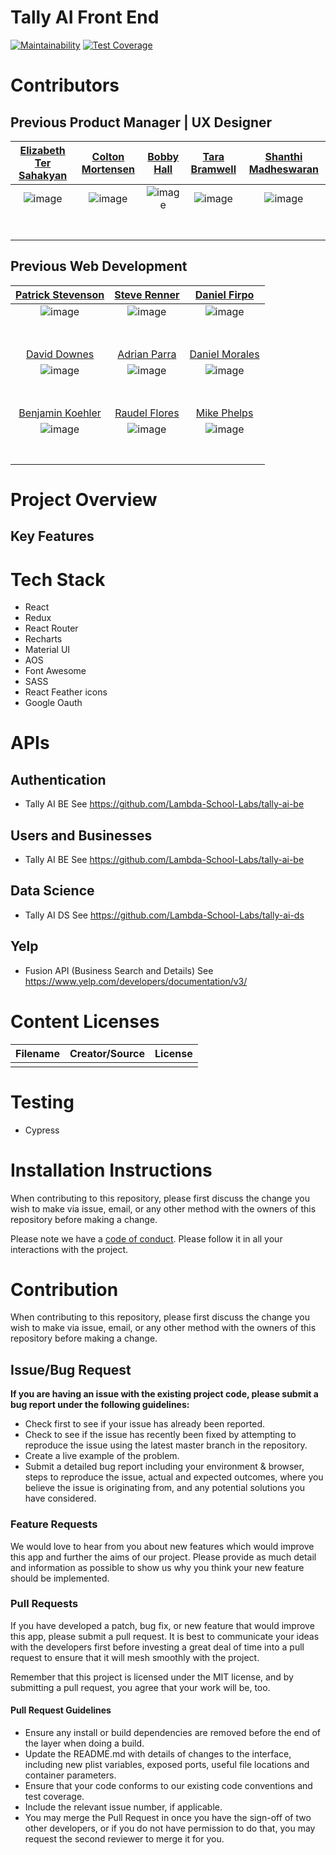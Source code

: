 # Tally AI Front End


[![Maintainability](https://api.codeclimate.com/v1/badges/ada3eb0df9c150bd05c4/maintainability)](https://codeclimate.com/github/Lambda-School-Labs/tally-ai-fe/maintainability)
[![Test Coverage](https://api.codeclimate.com/v1/badges/ada3eb0df9c150bd05c4/test_coverage)](https://codeclimate.com/github/Lambda-School-Labs/tally-ai-fe/test_coverage)


#  Contributors


## Previous Product Manager | UX Designer

|                                                   [Elizabeth Ter Sahakyan](https://github.com/elizabethts)                                                  |                                                     [Colton Mortensen](https://medium.com/@colton.j.mortensen)                                                    |                                                               [Bobby Hall](https://github.com/bobbyhalljr)                                                               |                                                   [Tara Bramwell](www.linkedin.com/in/tara-bramwell)                                                  |                                                [Shanthi Madheswaran](https://www.linkedin.com/in/shanthi-madheswaran/)                                               |
|:-----------------------------------------------------------------------------------------------------------------------------------------------------------:|:-----------------------------------------------------------------------------------------------------------------------------------------------------------------:|:------------------------------------------------------------------------------------------------------------------------------------------------------------------------:|:-----------------------------------------------------------------------------------------------------------------------------------------------------:|:--------------------------------------------------------------------------------------------------------------------------------------------------------------------:|
|                        ![image](https://user-images.githubusercontent.com/22450879/90312061-50d87a80-deb6-11ea-9c70-f94871a4faec.png)                       |                           ![image](https://user-images.githubusercontent.com/22450879/90312068-5f269680-deb6-11ea-8f70-aeeb5656a04e.png)                          |                              ![image](https://user-images.githubusercontent.com/22450879/90312076-6f3e7600-deb6-11ea-8775-c5f6ee319d2e.png)                              |                     ![image](https://user-images.githubusercontent.com/22450879/90312301-36070580-deb8-11ea-82e7-902ecaedba3a.png)                    |                            ![image](https://user-images.githubusercontent.com/22450879/90312377-d2310c80-deb8-11ea-8087-2410ac978ccc.png)                            |
|      [ <img src="https://github.com/favicon.ico" width="15"> ](https://github.com/elizabethts)     |     [ <img src="https://github.com/favicon.ico" width="15"> ](https://medium.com/@colton.j.mortensen)    |            [ <img src="https://github.com/favicon.ico" width="15"> ](https://github.com/bobbyhalljr)            |                                                                                                                                                       |                                                                                                                                                                      |
| [ <img src="https://static.licdn.com/sc/h/al2o9zrvru7aqj8e1x2rzsrca" width="15"> ](https://www.linkedin.com/in/elizabethts) |  [ <img src="https://static.licdn.com/sc/h/al2o9zrvru7aqj8e1x2rzsrca" width="15"> ](https://www.linkedin.com/in/colton-mortensen/) | [  <img src="https://static.licdn.com/sc/h/al2o9zrvru7aqj8e1x2rzsrca" width="15">  ](https://www.linkedin.com/in/bobby-hall-jr-339091143/) | [ <img src="https://static.licdn.com/sc/h/al2o9zrvru7aqj8e1x2rzsrca" width="15"> ](www.linkedin.com/in/tara-bramwell) | [ <img src="https://static.licdn.com/sc/h/al2o9zrvru7aqj8e1x2rzsrca" width="15"> ](https://www.linkedin.com/in/shanthi-madheswaran/) |

## Previous Web Development 

|                                                          [Patrick Stevenson](http://github.com/patjonstevenson)                                                         	|                                                         [Steve Renner](http://github.com/steverenner1)                                                        	|                                                              [Daniel Firpo](https://github.com/Turtled)                                                             	|
|:-----------------------------------------------------------------------------------------------------------------------------------------------------------------------:	|:-------------------------------------------------------------------------------------------------------------------------------------------------------------:	|:-------------------------------------------------------------------------------------------------------------------------------------------------------------------:	|
|                              ![image](https://user-images.githubusercontent.com/22450879/90315017-d6ffbb80-decc-11ea-8291-515ab560a8e4.png)                             	|                         ![image](https://user-images.githubusercontent.com/22450879/90315023-e54dd780-decc-11ea-892c-db9f13e1af5c.png)                        	|                            ![image](https://user-images.githubusercontent.com/22450879/90315033-f3035d00-decc-11ea-826b-e92c7e1f899c.png)                           	|
|          [ <img src="https://github.com/favicon.ico" width="15">](http://github.com/patjonstevenson)          	|       [ <img src="https://github.com/favicon.ico" width="15"> ](http://github.com/steverenner1)      	|            [ <img src="https://github.com/favicon.ico" width="15">](https://github.com/Turtled)           	|
|        [ <img src="https://static.licdn.com/sc/h/al2o9zrvru7aqj8e1x2rzsrca" width="15">  ](http://linkedin.com/in/patjstevenson/)        	|  [ <img src="https://static.licdn.com/sc/h/al2o9zrvru7aqj8e1x2rzsrca" width="15">  ](http://www.linkedin.com/in/steverenner1)  	|    [ <img src="https://static.licdn.com/sc/h/al2o9zrvru7aqj8e1x2rzsrca" width="15">  ](https://www.linkedin.com/in/daniel-firpo/)    	|
|                                                                 [David Downes](http://github.com/Gatrrr)                                                                	|                                                        [Adrian Parra](https://github.com/adrianbparra)                                                        	|                                                            [Daniel Morales](https://github.com/PrinceD96)                                                           	|
|                              ![image](https://user-images.githubusercontent.com/22450879/90315040-0282a600-decd-11ea-8e62-3d7d806788a0.png)                             	|                         ![image](https://user-images.githubusercontent.com/22450879/90435775-58e61500-e084-11ea-9e1c-69d8e5740780.png)                        	|                            ![image](https://user-images.githubusercontent.com/22450879/90436080-ed507780-e084-11ea-8719-f15acadfcb69.png)                           	|
|              [ <img src="https://github.com/favicon.ico" width="15">](https://github.com/Gatrrr)              	|      [ <img src="https://github.com/favicon.ico" width="15"> ](https://github.com/adrianbparra)      	|          [ <img src="https://github.com/favicon.ico" width="15">](https://github.com/PrinceD96 )          	|
| [ <img src="https://static.licdn.com/sc/h/al2o9zrvru7aqj8e1x2rzsrca" width="15">  ](https://www.linkedin.com/in/david-downes-a71216194/) 	| [ <img src="https://static.licdn.com/sc/h/al2o9zrvru7aqj8e1x2rzsrca" width="15">  ](https://www.linkedin.com/in/adrian-parra/) 	|  [ <img src="https://static.licdn.com/sc/h/al2o9zrvru7aqj8e1x2rzsrca" width="15">  ](https://www.linkedin.com/in/daniel-morales-s96) 	|
|                                                           [Benjamin Koehler](https://github.com/bkoehler2016)                                                           	|                                                          [Raudel Flores](https://github.com/raudelf)                                                          	|                                                            [Mike Phelps](https://github.com/mphelps1978)                                                            	|
|                              ![image](https://user-images.githubusercontent.com/22450879/90436985-6ef4d500-e086-11ea-95a1-89d0a8b2bb43.png)                             	|                         ![image](https://user-images.githubusercontent.com/22450879/90458662-dbd29400-e0b3-11ea-8936-814b7c9621d3.png)                        	|                            ![image](https://user-images.githubusercontent.com/22450879/90459236-93b47100-e0b5-11ea-9136-961a42e9325d.png)                           	|
|           [ <img src="https://github.com/favicon.ico" width="15"> ](https://github.com/bkoehler2016)           	|         [ <img src="https://github.com/favicon.ico" width="15"> ](https://github.com/raudelf)        	|          [ <img src="https://github.com/favicon.ico" width="15"> ](https://github.com/mphelps1978)         	|
|       [ <img src="https://static.licdn.com/sc/h/al2o9zrvru7aqj8e1x2rzsrca" width="15"> ](https://www.linkedin.com/in/ben-koehler/)      	|    [ <img src="https://static.licdn.com/sc/h/al2o9zrvru7aqj8e1x2rzsrca" width="15">  ](https://www.linkedin.com/in/raudelf)    	| [ <img src="https://static.licdn.com/sc/h/al2o9zrvru7aqj8e1x2rzsrca" width="15">  ](https://www.linkedin.com/in/michael-phelps1978/) 	|



# Project Overview

## Key Features

# Tech Stack
- React
- Redux
- React Router
- Recharts
- Material UI
- AOS
- Font Awesome
- SASS
- React Feather icons
- Google Oauth

# APIs
## Authentication
- Tally AI BE
See https://github.com/Lambda-School-Labs/tally-ai-be

## Users and Businesses
- Tally AI BE
See https://github.com/Lambda-School-Labs/tally-ai-be

## Data Science
- Tally AI DS
See https://github.com/Lambda-School-Labs/tally-ai-ds


## Yelp
- Fusion API (Business Search and Details)
See https://www.yelp.com/developers/documentation/v3/


# Content Licenses

| Filename | Creator/Source | License |
| -------- | -------------- | ------- |
||||

# Testing
- Cypress

# Installation Instructions

When contributing to this repository, please first discuss the change you wish to make via issue, email, or any other method with the owners of this repository before making a change.

Please note we have a [code of conduct](./CODE_OF_CONDUCT.md). Please follow it in all your interactions with the project.

# Contribution
When contributing to this repository, please first discuss the change you wish to make via issue, email, or any other method with the owners of this repository before making a change.


## Issue/Bug Request

 **If you are having an issue with the existing project code, please submit a bug report under the following guidelines:**
 - Check first to see if your issue has already been reported.
 - Check to see if the issue has recently been fixed by attempting to reproduce the issue using the latest master branch in the repository.
 - Create a live example of the problem.
 - Submit a detailed bug report including your environment & browser, steps to reproduce the issue, actual and expected outcomes,  where you believe the issue is originating from, and any potential solutions you have considered.

### Feature Requests

We would love to hear from you about new features which would improve this app and further the aims of our project. Please provide as much detail and information as possible to show us why you think your new feature should be implemented.

### Pull Requests

If you have developed a patch, bug fix, or new feature that would improve this app, please submit a pull request. It is best to communicate your ideas with the developers first before investing a great deal of time into a pull request to ensure that it will mesh smoothly with the project.

Remember that this project is licensed under the MIT license, and by submitting a pull request, you agree that your work will be, too.

#### Pull Request Guidelines

- Ensure any install or build dependencies are removed before the end of the layer when doing a build.
- Update the README.md with details of changes to the interface, including new plist variables, exposed ports, useful file locations and container parameters.
- Ensure that your code conforms to our existing code conventions and test coverage.
- Include the relevant issue number, if applicable.
- You may merge the Pull Request in once you have the sign-off of two other developers, or if you do not have permission to do that, you may request the second reviewer to merge it for you.
